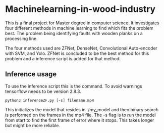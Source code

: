 # Machinelearning-in-wood-industry
This is a final project for Master degree in computer science. It investigates four different methods in machine learning to find which fits the problem best. The problem being identifying faults with wooden planks on a processing line.

The four methods used are ZFNet, DenseNet, Convolutional Auto-encoder with SVM, and Yolo.
ZFNet is concluded to be the best method for this problem and a inference script is added for that method.


## Inference usage

To use the inference script this is the command. To avoid warnings tensorflow needs to be version 2.8.3.

```
python3 inferenceZF.py [-s] filename.mp4
```

This initializes the model that resides in ./my_model and then binary search is performed on the frames in the mp4 file.
The -s flag is to run the model from start to find the first frame of error where it stops. This takes longer but might be more reliable.
